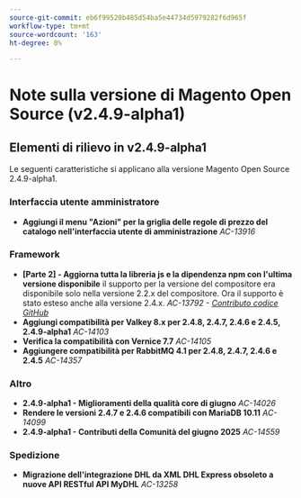 ```yaml
---
source-git-commit: eb6f99520b485d54ba5e44734d5979282f6d965f
workflow-type: tm+mt
source-wordcount: '163'
ht-degree: 0%

---
```

# Note sulla versione di Magento Open Source (v2.4.9-alpha1)

## Elementi di rilievo in v2.4.9-alpha1

Le seguenti caratteristiche si applicano alla versione Magento Open Source 2.4.9-alpha1.

### Interfaccia utente amministratore

* __Aggiungi il menu &quot;Azioni&quot; per la griglia delle regole di prezzo del catalogo nell&#39;interfaccia utente di amministrazione__
  _AC-13916_

### Framework

* __[Parte 2] - Aggiorna tutta la libreria js e la dipendenza npm con l&#39;ultima versione disponibile__
il supporto per la versione del compositore era disponibile solo nella versione 2.2.x del compositore. Ora il supporto è stato esteso anche alla versione 2.4.x.
  _AC-13792 - [Contributo codice GitHub](https://github.com/magento/magento2/commit/19844aa0)_
* __Aggiungi compatibilità per Valkey 8.x per 2.4.8, 2.4.7, 2.4.6 e 2.4.5, 2.4.9-alpha1__
  _AC-14103_
* __Verifica la compatibilità con Vernice 7.7__
  _AC-14105_
* __Aggiungere compatibilità per RabbitMQ 4.1 per 2.4.8, 2.4.7, 2.4.6 e 2.4.5__
  _AC-14357_

### Altro

* __2.4.9-alpha1 - Miglioramenti della qualità core di giugno__
  _AC-14026_
* __Rendere le versioni 2.4.7 e 2.4.6 compatibili con MariaDB 10.11__
  _AC-14099_
* __2.4.9-alpha1 - Contributi della Comunità del giugno 2025__
  _AC-14559_

### Spedizione

* __Migrazione dell&#39;integrazione DHL da XML DHL Express obsoleto a nuove API RESTful API MyDHL__
  _AC-13258_
